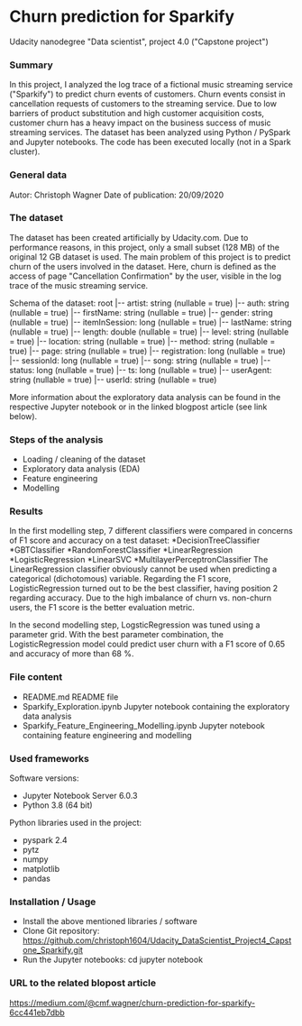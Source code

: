 # Churn prediction for Sparkify

Udacity nanodegree "Data scientist", project 4.0 ("Capstone project")

### Summary

In this project, I analyzed the log trace of a fictional music streaming service ("Sparkify") to predict churn events of customers. 
Churn events consist in cancellation requests of customers to the streaming service. Due to low barriers of product substitution and high customer acquisition costs, 
customer churn has a heavy impact on the business success of music streaming services. 
The dataset has been analyzed using Python / PySpark and Jupyter notebooks. The code has been executed locally (not in a Spark cluster). 

### General data

Autor: Christoph Wagner
Date of publication: 20/09/2020

### The dataset

The dataset has been created artificially by Udacity.com. Due to performance reasons, in this project, only a small subset (128 MB) of the original 12 GB dataset is used. 
The main problem of this project is to predict churn of the users involved in the dataset. 
Here, churn is defined as the access of page "Cancellation Confirmation" by the user, visible in the log trace of the music streaming service. 

Schema of the dataset:
root
 |-- artist: string (nullable = true)
 |-- auth: string (nullable = true)
 |-- firstName: string (nullable = true)
 |-- gender: string (nullable = true)
 |-- itemInSession: long (nullable = true)
 |-- lastName: string (nullable = true)
 |-- length: double (nullable = true)
 |-- level: string (nullable = true)
 |-- location: string (nullable = true)
 |-- method: string (nullable = true)
 |-- page: string (nullable = true)
 |-- registration: long (nullable = true)
 |-- sessionId: long (nullable = true)
 |-- song: string (nullable = true)
 |-- status: long (nullable = true)
 |-- ts: long (nullable = true)
 |-- userAgent: string (nullable = true)
 |-- userId: string (nullable = true)
 
More information about the exploratory data analysis can be found in the respective Jupyter notebook or in the linked blogpost article (see link below). 
 
### Steps of the analysis
- Loading / cleaning of the dataset
- Exploratory data analysis (EDA)
- Feature engineering
- Modelling

### Results
In the first modelling step, 7 different classifiers were compared in concerns of F1 score and accuracy on a test dataset:
*DecisionTreeClassifier
*GBTClassifier
*RandomForestClassifier
*LinearRegression
*LogisticRegression
*LinearSVC
*MultilayerPerceptronClassifier
The LinearRegression classifier obviously cannot be used when predicting a categorical (dichotomous) variable.
Regarding the F1 score, LogisticRegression turned out to be the best classifier, having position 2 regarding accuracy. 
Due to the high imbalance of churn vs. non-churn users, the F1 score is the better evaluation metric. 

In the second modelling step, LogsticRegression was tuned using a parameter grid. With the best parameter combination, the LogisticRegression model
could predict user churn with a F1 score of 0.65 and accuracy of more than 68 %. 
 
### File content

- README.md										README file 
- Sparkify_Exploration.ipynb					Jupyter notebook containing the exploratory data analysis
- Sparkify_Feature_Engineering_Modelling.ipynb	Jupyter notebook containing feature engineering and modelling

### Used frameworks
Software versions:
- Jupyter Notebook Server 6.0.3
- Python 3.8 (64 bit)

Python libraries used in the project:
- pyspark 2.4
- pytz
- numpy
- matplotlib
- pandas

### Installation / Usage

- Install the above mentioned libraries / software
- Clone Git repository: https://github.com/christoph1604/Udacity_DataScientist_Project4_Capstone_Sparkify.git
- Run the Jupyter notebooks: 
	cd <downloadpath>
	jupyter notebook

### URL to the related blopost article
 
https://medium.com/@cmf.wagner/churn-prediction-for-sparkify-6cc441eb7dbb